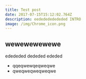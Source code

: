 ```yaml
---
title: Test post
date: 2017-07-15T15:12:02.764Z
description: eededededededed INTRO
image: /img/Chrome_icon.png
---
```

## wewewewewewe
edededed
dededed
ededed
* qqeqwewqeqweqwe
* qweqweqweqweqwe

